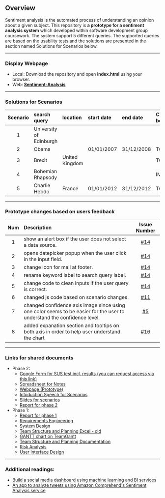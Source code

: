 
## Overview
Sentiment analysis is the automated process of understanding an opinion about a given subject. This repository is **a prototype for a sentiment analysis system** which developed within software development group coursework. The system support 5 different queries. The supported queries are based on the usability tests and the solutions are presented in the section named Solutions for Scenarios below.

---
### Display Webpage
 * Local: Download the repository and open **index.html** using your browser.
 * Web: **[Sentiment-Analysis](http://alexiskavroulakis.com/Sentiment-Analysis/)**

---
### Solutions for Scenarios
| Scenario        | search query           | location  | start date| end date |Check box|
|:-------------:|:-------------|:-----|:-----|:-----|:-----|
| 1 | University of Edinburgh | | | | | |
| 2 |  Obama| | 01/01/2007| 31/12/2008|Twitter |
| 3 | Brexit | United Kingdom| | | Twitter |
| 4 | Bohemian Rhapsody | | | | IMDb |
| 5 |  Charlie Hebdo | France|01/01/2012 |31/12/2012 |Twitter | 

---
### Prototype changes based on users feedback
|Num| Description   | Issue Number|
|:-------------:|:-------------|:-------------:|
|1|show an alert box if the user does not select a data source. |[#14](https://github.com/kavros/Sentiment-Analysis/issues/14) |
|2|opens datepicker popup when the user click in the input field.|[#14](https://github.com/kavros/Sentiment-Analysis/issues/14) |
|3|change icon for mail at footer.|[#14](https://github.com/kavros/Sentiment-Analysis/issues/14) |
|4|rename keyword label to search query label.|[#14](https://github.com/kavros/Sentiment-Analysis/issues/14) |
|5|change code to clean inputs if the user query is correct.|[#14](https://github.com/kavros/Sentiment-Analysis/issues/14) |
|6|changed js code based on scenario changes.|[#11](https://github.com/kavros/Sentiment-Analysis/issues/11) |
|7|changed confidence axis image since using one color seems to be  easier for the user to understand the confidence level. |[#5](https://github.com/kavros/Sentiment-Analysis/issues/5) |
|8|added expanation section and tooltips on both axis in order to help user understand the chart|[#16](https://github.com/kavros/Sentiment-Analysis/issues/16)|
---
### Links for shared documents
* Phase 2:
  * [Google Form for SUS test incl. results (you can request access via this link)](https://docs.google.com/forms/d/e/1FAIpQLSenyvthGA1wdy936HOJ078jLTSKl0hqRDXBQqAN8KxsjVPV3g/viewform)
  * [Spreadsheet for Notes](https://docs.google.com/spreadsheets/d/1NbxiDpBnAFK5i6nSiXF3eeBTan9wrBeycsR6J4SmAK8/edit#gid=0)
  * [Webpage (Prototype)](http://alexiskavroulakis.com/Sentiment-Analysis/)
  * [Intoduction Speech for Scenarios](https://docs.google.com/document/d/1Q_5apw9pUvhXW3SicY4I_Hgv_Nuh_Su67vWB7nNVjR0/edit?usp=sharing)
  * [Slides for scenarios](https://docs.google.com/presentation/d/1K9yt5EzQk232Llxr5TCyLQiv08VM6RHHaRTPINkaktg/edit?usp=sharing)
  * [Report for phase 2](https://www.overleaf.com/3532464358bmcfyfmdfmxk)
* Phase 1:
  * [Report for phase 1](https://www.overleaf.com/4929713254rzkyjvnktgdb)
  * [Requirements Engineering](https://docs.google.com/document/d/1_QbKIdNie3GJXQ5infMYwywUUHN1iwhhs_OY7EZsgTk/edit)
  * [System Design](https://docs.google.com/document/d/1N8sC62DxqVeOEFTCOtHlnEWvM12VgvBTN8HmOk2m9GE/edit?usp=sharing)
  * [Team Structure and Planning Excel - old](https://docs.google.com/spreadsheets/d/1cEJQlFki3ymdUTRwEBbQDcUdAIUed592hiqDsdFRrQ0/edit?usp=sharing)
  * [GANTT chart on TeamGantt](https://prod.teamgantt.com/gantt/schedule/?ids=1465838#&ids=1465838&user=&custom=&company=&hide_completed=false&date_filter=&color_filter=)
  * [Team Structure and Planning Documentation](https://docs.google.com/document/d/1ouhJbn_nc6Yyi8X3EvN3WyT4WNKSTf4paY4keIwIDME/edit?usp=sharing)
  * [Risk Analysis](https://docs.google.com/document/d/11zV_r6II-NUeqCdDrP0cZHHb8t_aZNyOYmYCP7ATwYs/edit#heading=h.ekt7cjy9xwzv)
  * [User Interface Design](https://docs.google.com/document/d/1QDToYyaeqLTdVpkmZtNAWw_MWG5a_u6c2Z9kwnWrwKI/edit?usp=sharing)

---
### Additional readings:
* [Build a social media dashboard using machine learning and BI services](https://aws.amazon.com/de/blogs/machine-learning/build-a-social-media-dashboard-using-machine-learning-and-bi-services/)
* [An app to analyze tweets using Amazon Comprehend's Sentiment Analysis service](https://github.com/dmuth/twitter-aws-comprehend)
